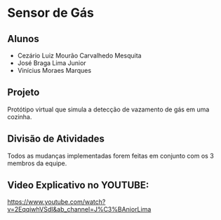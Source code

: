 # Sensor de Gás

## Alunos
* Cezário Luiz Mourão Carvalhedo Mesquita
* José Braga Lima Junior
* Vinícius Moraes Marques

## Projeto
 Protótipo virtual que simula a detecção de vazamento de gás em uma cozinha. 
 
 ## Divisão de Atividades
 Todos as mudanças implementadas forem feitas em conjunto com os 3 membros da equipe.

## Video Explicativo no YOUTUBE:
https://www.youtube.com/watch?v=2EqqiwhVSdI&ab_channel=J%C3%BAniorLima
